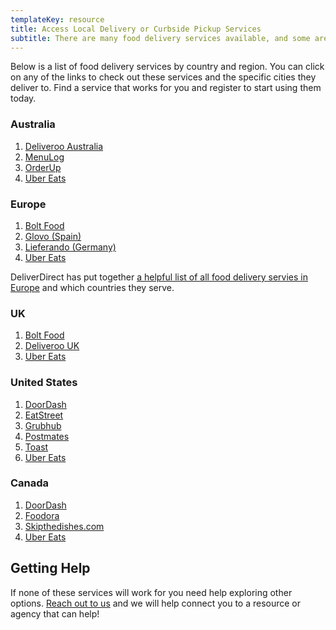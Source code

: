 ```yaml
---
templateKey: resource
title: Access Local Delivery or Curbside Pickup Services
subtitle: There are many food delivery services available, and some are waiving their fees at this time for independent restaurants.   
---
```


Below is a list of food delivery services by country and region. You can click on any of the links to check out these services and the specific cities they deliver to. Find a service that works for you and register to start using them today.


### Australia 

1. [Deliveroo Australia](https://restaurants.deliveroo.com/en-au/)
2. [MenuLog](https://www.menulog.com.au/info/join-menulog)
3. [OrderUp](https://www.orderup.com.au/pickup-and-delivery-system/)
4. [Uber Eats](https://about.ubereats.com/en_au/restaurants/)

### Europe 

1. [Bolt Food](https://food.bolt.eu/en-us/)
2. [Glovo (Spain)](https://glovoapp.com/en/partners/sales)
3. [Lieferando (Germany)](https://www.lieferando.de/)
4. [Uber Eats](https://www.ubereats.com/restaurant/en-US/signup)

DeliverDirect has put together [a helpful list of all food delivery servies in Europe](https://welcome.deliverect.com/download-list-of-food-delivery-platforms-europe) and which countries they serve. 

### UK 

1. [Bolt Food](https://food.bolt.eu/en-us/)
2. [Deliveroo UK](https://restaurants.deliveroo.com/en-au/)
3. [Uber Eats](https://www.ubereats.com/restaurant/en-UK/signup)

### United States

1. [DoorDash](https://get.doordash.com/)
2. [EatStreet](https://geteatstreet.com/)
3. [Grubhub](https://get.grubhub.com/)
4. [Postmates](https://postmates.com/partner)
5. [Toast](https://pos.toasttab.com/customers/toast-takeout)
6. [Uber Eats](https://www.ubereats.com/restaurant/en-US/signup)

### Canada

1. [DoorDash](https://get.doordash.com/)
2. [Foodora](https://partner.foodora.ca/)
3. [Skipthedishes.com](https://restaurants.skipthedishes.com/application?hl=fr)
4. [Uber Eats](https://www.ubereats.com/restaurant/en-US/signup)

## Getting Help
If none of these services will work for you need help exploring other options. [Reach out to us](../merchants) and we will help connect you to a resource or agency that can help!
